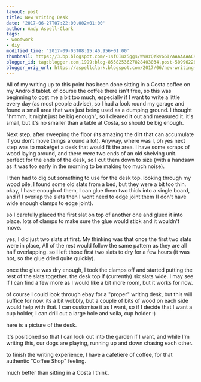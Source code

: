 ```yaml
---
layout: post
title: New Writing Desk
date: '2017-06-27T07:22:00.002+01:00'
author: Andy Aspell-Clark
tags:
- woodwork
- diy
modified_time: '2017-09-05T08:15:46.956+01:00'
thumbnail: https://3.bp.blogspot.com/-1sfOIuz5ggs/WVHzQzkvG6I/AAAAAAAC9YQ/cdrnMyU_KkM2JLsTolYjJJFtztilnazwACKgBGAs/s72-c/IMG_20170627_065436.jpg
blogger_id: tag:blogger.com,1999:blog-8558253627828403034.post-5099622801223499809
blogger_orig_url: https://aspellclark.blogspot.com/2017/06/new-writing-desk.html
---
```


All of my writing up to this point has been done sitting in a Costa coffee on my Android tablet. of course the coffee there isn't free, so this was beginning to cost me a bit too much, especially if I want to write a little every day (as most people advise), so I had a look round my garage and found a small area that was just being used as a dumping ground. I thought "hmmm, it might just be big enough", so I cleared it out and measured it. it's small, but it's no smaller than a table at Costa, so should be big enough.

Next step, after sweeping the floor (its amazing the dirt that can accumulate if you don't move things around a lot). Anyway, where was I, oh yes next step was to make/get a desk that would fit the area. I have some scraps of wood laying around, and there were two ends of an old shelving unit. perfect for the ends of the desk, so I cut them down to size (with a handsaw as it was too early in the morning to be making too much noise).

I then had to dig out something to use for the desk top. looking through my wood pile, I found some old slats from a bed, but they were a bit too thin. okay, I have enough of them, I can glue them two thick into a single board, and if I overlap the slats then I wont need to edge joint them (I don't have wide enough clamps to edge joint).

so I carefully placed the first slat on top of another one and glued it into place. lots of clamps to make sure the glue would stick and it wouldn't move.

yes, I did just two slats at first. My thinking was that once the first two slats were in place, All of the rest would follow the same pattern as they are all half overlapping. so I left those first two slats to dry for a few hours (it was hot, so the glue dried quite quickly).

once the glue was dry enough, I took the clamps off and started putting the rest of the slats together. the desk top if (currently) six slats wide. I may see if I can find a few more as I would like a bit more room, but it works for now.

of course I could look through ebay for a "proper" writing desk, but this will suffice for now. its a bit wobbly, but a couple of bits of wood on each side would help with that. I can customise it as I want, so if I decide that I want a cup holder, I can drill out a large hole and voila, cup holder :)

here is a picture of the desk.





it's positioned so that I can look out into the garden if I want, and while I'm writing this, our dogs are playing, running up and down chasing each other.



to finish the writing experience, I have a cafetiere of coffee, for that authentic "Coffee Shop" feeling.



much better than sitting in a Costa I think.
